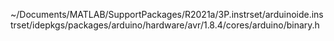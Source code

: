 ~/Documents/MATLAB/SupportPackages/R2021a/3P.instrset/arduinoide.instrset/idepkgs/packages/arduino/hardware/avr/1.8.4/cores/arduino/binary.h